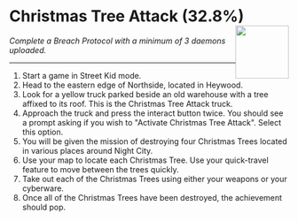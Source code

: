# Christmas Tree Attack (32.8%) <img style="float: right;" src="https://cdn.cloudflare.steamstatic.com/steamcommunity/public/images/apps/1091500/8af08786073d0d2ba2374f00eb6bd876c593891e.jpg" width="96" height="96">

_Complete a Breach Protocol with a minimum of 3 daemons uploaded._

---

1. Start a game in Street Kid mode. 
2. Head to the eastern edge of Northside, located in Heywood.
3. Look for a yellow truck parked beside an old warehouse with a tree affixed to its roof. This is the Christmas Tree Attack truck. 
4. Approach the truck and press the interact button twice. You should see a prompt asking if you wish to "Activate Christmas Tree Attack". Select this option.
5. You will be given the mission of destroying four Christmas Trees located in various places around Night City.
6. Use your map to locate each Christmas Tree. Use your quick-travel feature to move between the trees quickly.
7. Take out each of the Christmas Trees using either your weapons or your cyberware.
8. Once all of the Christmas Trees have been destroyed, the achievement should pop.
